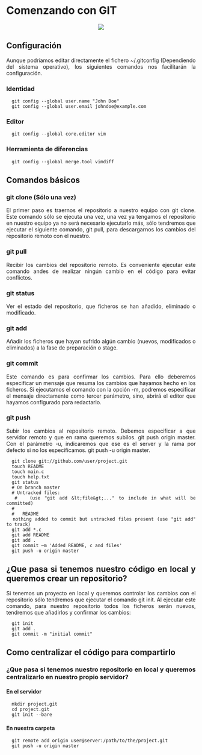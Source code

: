 # Comenzando con GIT

<div align="justify">

<div align="center">
  <img src="https://git-scm.com/images/logo@2x.png" >
</div>

## Configuración

  Aunque podríamos editar directamente el fichero ~/.gitconfig (Dependiendo del sistema operativo), los siguientes comandos nos facilitarán la configuración.

### Identidad

```console
  git config --global user.name "John Doe"
  git config --global user.email johndoe@example.com
```

### Editor

```console
  git config --global core.editor vim
```

### Herramienta de diferencias

```console
  git config --global merge.tool vimdiff
```

## Comandos básicos

### git clone (Sólo una vez)

  El primer paso es traernos el repositorio a nuestro equipo con git clone. Este comando sólo se ejecuta una vez, una vez ya tengamos el repositorio en nuestro equipo ya no será necesario ejecutarlo más, sólo tendremos que ejecutar el siguiente comando, git pull, para descargarnos los cambios del repositorio remoto con el nuestro.


### git pull

  Recibir los cambios del repositorio remoto. Es conveniente ejecutar este comando andes de realizar ningún cambio en el código para evitar conflictos.

### git status

  Ver el estado del repositorio, que ficheros se han añadido, eliminado o modificado.

### git add

  Añadir los ficheros que hayan sufrido algún cambio (nuevos, modificados o eliminados) a la fase de preparación o stage.

### git commit

  Este comando es para confirmar los cambios. Para ello deberemos especificar un mensaje que resuma los cambios que hayamos hecho en los ficheros. Si ejecutamos el comando con la opción -m, podremos especificar el mensaje directamente como tercer parámetro, sino, abrirá el editor que hayamos configurado para redactarlo.

### git push

  Subir los cambios al repositorio remoto. Debemos especificar a que servidor remoto y que en rama queremos subilos. git push origin master. Con el parámetro -u, indicaremos que ese es el server y la rama por defecto si no los especificamos. git push -u origin master.

```console
  git clone git://github.com/user/project.git
  touch README
  touch main.c
  touch help.txt
  git status
  # On branch master
  # Untracked files:
  #   (use "git add &lt;file&gt;..." to include in what will be committed)
  #
  #   README
  nothing added to commit but untracked files present (use "git add" to track)
  git add *.c
  git add README
  git add .
  git commit –m 'Added README, c and files'
  git push -u origin master

```

## ¿Que pasa si tenemos nuestro código en local y queremos crear un repositorio?

  Si tenemos un proyecto en local y queremos controlar los cambios con el repositorio sólo tendremos que ejecutar el comando git init. Al ejecutar este comando, para nuestro repositorio todos los ficheros serán nuevos, tendremos que añadirlos y confirmar los cambios:

```console
  git init
  git add .
  git commit -m "initial commit"
```
## Como centralizar el código para compartirlo

### ¿Que pasa si tenemos nuestro repositorio en local y queremos centralizarlo en nuestro propio servidor?

#### En el servidor

```console
  mkdir project.git
  cd project.git
  git init --bare
```

#### En nuestra carpeta

```console
  git remote add origin user@server:/path/to/the/project.git
  git push -u origin master
```


</div>
